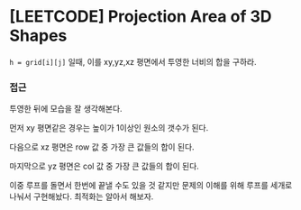 # [LEETCODE] Projection Area of 3D Shapes

`h = grid[i][j]` 일때, 이를 xy,yz,xz 평면에서 투영한 너비의 합을 구하라.

### 접근

투영한 뒤에 모습을 잘 생각해본다.

먼저 xy 평면같은 경우는 높이가 1이상인 원소의 갯수가 된다.

다음으로 xz 평면은 row 값 중 가장 큰 값들의 합이 된다.

마지막으로 yz 평면은 col 값 중 가장 큰 값들의 합이 된다.

이중 루프를 돌면서 한번에 끝낼 수도 있을 것 같지만 문제의 이해를 위해 루프를 세개로 나눠서 구현해놨다. 최적화는 알아서 해보자.
